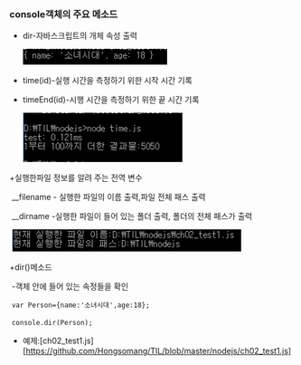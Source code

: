 ### console객체의 주요 메소드

+ dir-자바스크립트의 개체 속성 출력

  ![dir](https://raw.githubusercontent.com/Hongsomang/TIL/master/img/dir.PNG)

+ time(id)-실행 시간을 측정하기 위한 시작 시간 기록

+ timeEnd(id)-시행 시간을 측정하기 위한 끝 시간 기록

  ![time&timeEnd](https://raw.githubusercontent.com/Hongsomang/TIL/master/img/timejs.PNG)

+실행한파일 정보를 알려 주는 전역 변수

​	__filename - 실행한 파일의 이름 출력,파일 전체 패스 출력

​	__dirname -실행한 파일이 들어 있는 폴더 출력, 폴더의 전체 패스가 출력

​		![__filename&__dirname](https://raw.githubusercontent.com/Hongsomang/TIL/master/img/__filename%26__dirname.PNG)

+dir()메소드

​	-객체 안에 들어 있는 속정들을 확인

​	```var Person={name:'소녀시대',age:18};```

​	```console.dir(Person);```

+ 예제:[ch02_test1.js][https://github.com/Hongsomang/TIL/blob/master/nodejs/ch02_test1.js]

  ​	 

  ​